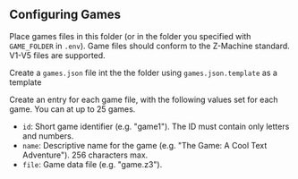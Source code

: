 ## Configuring Games

Place games files in this folder (or in the folder you specified with `GAME_FOLDER` in `.env`). 
Game files should conform to the Z-Machine standard. V1-V5 files are supported.

Create a `games.json` file int the the folder using `games.json.template` as a template

Create an entry for each game file, with the following values set for each game.
You can at up to 25 games. 

- `id`: Short game identifier (e.g. "game1").  The ID must contain only letters and numbers. 
- `name`: Descriptive name for the game (e.g. "The Game: A Cool Text Adventure"). 256 characters max. 
- `file`: Game data file (e.g. "game.z3").

